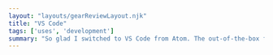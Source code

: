 ```yaml
---
layout: "layouts/gearReviewLayout.njk"
title: "VS Code"
tags: ['uses', 'development']
summary: "So glad I switched to VS Code from Atom. The out-of-the-box features are great, and the extensions are easy to set up and use."
---
```

